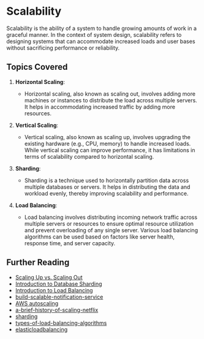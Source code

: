 # Scalability

Scalability is the ability of a system to handle growing amounts of work in a graceful manner. In the context of system design, scalability refers to designing systems that can accommodate increased loads and user bases without sacrificing performance or reliability.

## Topics Covered

1. **Horizontal Scaling**: 
   - Horizontal scaling, also known as scaling out, involves adding more machines or instances to distribute the load across multiple servers. It helps in accommodating increased traffic by adding more resources.

2. **Vertical Scaling**: 
   - Vertical scaling, also known as scaling up, involves upgrading the existing hardware (e.g., CPU, memory) to handle increased loads. While vertical scaling can improve performance, it has limitations in terms of scalability compared to horizontal scaling.

3. **Sharding**: 
   - Sharding is a technique used to horizontally partition data across multiple databases or servers. It helps in distributing the data and workload evenly, thereby improving scalability and performance.

4. **Load Balancing**: 
   - Load balancing involves distributing incoming network traffic across multiple servers or resources to ensure optimal resource utilization and prevent overloading of any single server. Various load balancing algorithms can be used based on factors like server health, response time, and server capacity.

## Further Reading

- [Scaling Up vs. Scaling Out](https://stackoverflow.com/questions/11707879/scaling-up-vs-scaling-out)
- [Introduction to Database Sharding](https://medium.com/@adrianm/what-is-database-sharding-804e5a74e007)
- [Introduction to Load Balancing](https://www.nginx.com/resources/glossary/load-balancing/)
- [build-scalable-notification-service](https://blog.quastor.org/p/build-scalable-notification-service)
- [AWS autoscaling](https://aws.amazon.com/autoscaling/)
- [a-brief-history-of-scaling-netflix](https://blog.bytebytego.com/p/a-brief-history-of-scaling-netflix)
- [sharding](https://hazelcast.com/glossary/sharding/)
- [types-of-load-balancing-algorithms](https://www.cloudflare.com/en-gb/learning/performance/types-of-load-balancing-algorithms/)
- [elasticloadbalancing](https://aws.amazon.com/elasticloadbalancing/)
